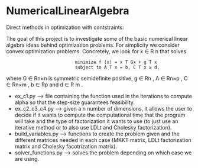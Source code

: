 # NumericalLinearAlgebra
Direct methods in optimization with contstraints:

The goal of this project is to investigate some of the basic numerical linear algebra ideas behind
optimization problems. For simplicity we consider convex optimization problems. Concretely,
we look for x ∈ R n that solves

                              minimize f (x) = x T Gx + g T x
                              subject to A T x = b, C T x ≥ d,

where G ∈ Rn×n is symmetric semidefinite positive, g ∈ Rn , A ∈ Rn×p , C ∈ Rn×m , b ∈ Rp and
d ∈ R m .

- ex_c1.py --> file containing the function used in the iterations to compute alpha so that the step-size guarantees feasibility.
- ex_c2_c3_c4.py --> given a n number of dimensions, it allows the user to decide if it wants to compute the computational time that the program will take and the type of factorization it wants to use (to just use an iterative method or to also use LDLt and Cholesky factorization).
- build_variables.py --> functions to create the problem given and the different matrices needed in each case (MKKT matrix, LDLt factorization matrix and Cholesky facotrization matrix).
- solver_functions.py --> solves the problem depending on which case we are using.
